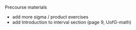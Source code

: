 Precourse materials
- add more sigma / product exercises
- add Introduction to interval section (page 9, UofG-math)
